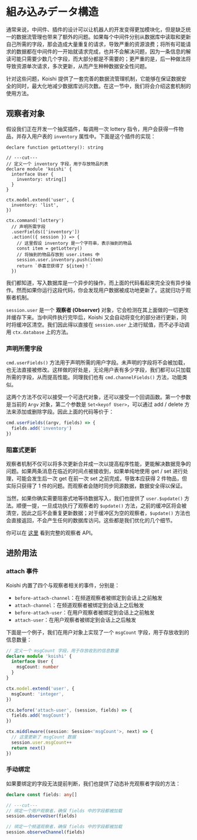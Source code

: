 # 組み込みデータ構造

<!-- 到目前为止，Koishi 对消息的处理逻辑仍然与数据库服务是分离的。如果仅仅是为了引入统一的数据库 API，并不值得我们把 `ctx.database` 内置为 Koishi 的一部分。我们随后会发现，Koishi 还为中间件和指令开发提供了便捷的数据流管理机制，这才是其内置数据库服务的主要原因。 -->

通常来说，中间件、插件的设计可以让机器人的开发变得更加模块化，但是缺乏统一的数据流管理也带来了额外的问题。如果每个中间件分别从数据库中读取和更新自己所需的字段，那会造成大量重复的请求，导致严重的资源浪费；将所有可能请求的数据都在中间件的一开始就请求完成，也并不会解决问题，因为一条信息的解读可能只需要少数几个字段，而大部分都是不需要的；更严重的是，后一种做法将导致资源单次请求，多次更新，从而产生种种数据安全性问题。

针对这些问题，Koishi 提供了一套完善的数据流管理机制，它能够在保证数据安全的同时，最大化地减少数据库访问次数。在这一节中，我们将会介绍这套机制的使用方法。

## 观察者对象

假设我们正在开发一个抽奖插件，每调用一次 lottery 指令，用户会获得一件物品，并存入用户表的 `inventory` 属性中。下面是这个插件的实现：

```ts{13-14,18-19}
declare function getLottery(): string

// ---cut---
// 定义一个 inventory 字段，用于存放物品列表
declare module 'koishi' {
  interface User {
    inventory: string[]
  }
}

ctx.model.extend('user', {
  inventory: 'list',
})

ctx.command('lottery')
  // 声明所需字段
  .userFields(['inventory'])
  .action(({ session }) => {
    // 这里假设 inventory 是一个字符串，表示抽到的物品
    const item = getLottery()
    // 将抽到的物品存放到 user.items 中
    session.user.inventory.push(item)
    return `恭喜您获得了 ${item}！`
  })
```

我们都知道，写入数据库是一个异步的操作，而上面的代码看起来完全没有异步操作。然而如果你运行这段代码，你会发现用户数据被成功地更新了。这就归功于观察者机制。

`session.user` 是一个 **观察者 (Observer)** 对象，它会检测在其上面做的一切更改并缓存下来。当中间件执行完毕后，Koishi 又会自动将变化的部分进行更新，同时将缓冲区清空。我们因此得以直接在 `session.user` 上进行赋值，而不必手动调用 `ctx.database` 上的方法。

### 声明所需字段

`cmd.userFields()` 方法用于声明所需的用户字段。未声明的字段将不会被加载，也无法直接被修改。这样做的好处是，无论用户表有多少字段，我们都可以只加载所需的字段，从而提高性能。同理我们也有 `cmd.channelFields()` 方法，功能类似。

这两个方法不仅可以接受一个可迭代对象，还可以接受一个回调函数。第一个参数是当前的 `Argv` 对象，第二个参数是 `Set<keyof User>`，可以通过 add / delete 方法来添加或删除字段。因此上面的代码等价于：

```ts
cmd.userFields((argv, fields) => {
  fields.add('inventory')
})
```

### 阻塞式更新

观察者机制不仅可以将多次更新合并成一次以提高程序性能，更能解决数据竞争的问题。如果两条消息在临近的时间点被接收到，如果单纯地使用 get / set 进行处理，可能会发生后一次 get 在前一次 set 之前完成，导致本应获得 2 件物品，但实际只获得了 1 件的问题。而观察者会随时同步同源数据，数据安全得以保证。

当然，如果你确实需要阻塞式地等待数据写入，我们也提供了 `user.$update()` 方法。顺便一提，一旦成功执行了观察者的 `$update()` 方法，之前的缓冲区将会被清空，因此之后不会重复更新数据；对于缓冲区为空的观察者，`$update()` 方法也会直接返回，不会产生任何的数据库访问。这些都是我们优化的几个细节。

你可以在 [这里](../../api/utils/observer.md) 看到完整的观察者 API。

## 进阶用法

### attach 事件

Koishi 内置了四个与观察者相关的事件，分别是：

- `before-attach-channel`：在频道观察者被绑定到会话上之前触发
- `attach-channel`：在频道观察者被绑定到会话上之后触发
- `before-attach-user`：在用户观察者被绑定到会话上之前触发
- `attach-user`：在用户观察者被绑定到会话上之后触发

下面是一个例子，我们在用户对象上实现了一个 `msgCount` 字段，用于存放收到的信息数量：

```ts
// 定义一个 msgCount 字段，用于存放收到的信息数量
declare module 'koishi' {
  interface User {
    msgCount: number
  }
}

ctx.model.extend('user', {
  msgCount: 'integer',
})

ctx.before('attach-user', (session, fields) => {
  fields.add('msgCount')
})

ctx.middleware((session: Session<'msgCount'>, next) => {
  // 这里更新了 msgCount 数据
  session.user.msgCount++
  return next()
})
```

### 手动绑定

如果要绑定的字段无法提前判断，我们也提供了动态补充观察者字段的方法：

```ts
declare const fields: any[]

// ---cut---
// 绑定一个用户观察者，确保 fields 中的字段都被加载
session.observeUser(fields)

// 绑定一个频道观察者，确保 fields 中的字段都被加载
session.observeChannel(fields)
```
